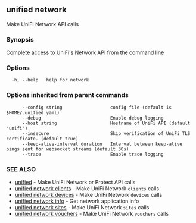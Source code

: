 ## unified network

Make UniFi Network API calls

### Synopsis

Complete access to UniFi's Network API from the command line

### Options

```
  -h, --help   help for network
```

### Options inherited from parent commands

```
      --config string                  config file (default is $HOME/.unified.yaml)
      --debug                          Enable debug logging
      --host string                    Hostname of UniFi API (default "unifi")
      --insecure                       Skip verification of UniFi TLS certificate. (default true)
      --keep-alive-interval duration   Interval between keep-alive pings sent for websocket streams (default 30s)
      --trace                          Enable trace logging
```

### SEE ALSO

* [unified](unified.md)	 - Make UniFi Network or Protect API calls
* [unified network clients](unified_network_clients.md)	 - Make UniFi Network `clients` calls
* [unified network devices](unified_network_devices.md)	 - Make UniFi Network `devices` calls
* [unified network info](unified_network_info.md)	 - Get network application info
* [unified network sites](unified_network_sites.md)	 - Make UniFi Network `sites` calls
* [unified network vouchers](unified_network_vouchers.md)	 - Make UniFi Network `vouchers` calls

